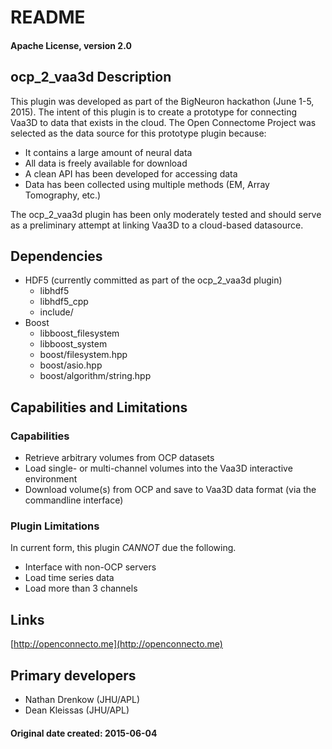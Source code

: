 # README
#### Apache License, version 2.0
## ocp\_2\_vaa3d Description

This plugin was developed as part of the BigNeuron hackathon (June 1-5, 2015).  The intent of this plugin is to create a prototype for connecting Vaa3D to data that exists in the cloud.  The Open Connectome Project was selected as the data source for this prototype plugin because:

- It contains a large amount of neural data
- All data is freely available for download
- A clean API has been developed for accessing data
- Data has been collected using multiple methods (EM, Array Tomography, etc.)

The ocp\_2\_vaa3d plugin has been only moderately tested and should serve as a preliminary attempt at linking Vaa3D to a cloud-based datasource. 

## Dependencies
- HDF5 (currently committed as part of the ocp\_2\_vaa3d plugin) 
  - libhdf5
  - libhdf5\_cpp
  - include/
- Boost
  - libboost\_filesystem
  - libboost\_system
  - boost/filesystem.hpp
  - boost/asio.hpp
  - boost/algorithm/string.hpp
 
## Capabilities and Limitations
### Capabilities
- Retrieve arbitrary volumes from OCP datasets
- Load single- or multi-channel volumes into the Vaa3D interactive environment
- Download volume(s) from OCP and save to Vaa3D data format (via the commandline interface)

### Plugin Limitations
In current form, this plugin _CANNOT_ due the following.

- Interface with non-OCP servers  
- Load time series data 
- Load more than 3 channels

## Links
[http://openconnecto.me](http://openconnecto.me) 

## Primary developers

- Nathan Drenkow (JHU/APL)
- Dean Kleissas (JHU/APL)

#### Original date created: 2015-06-04
